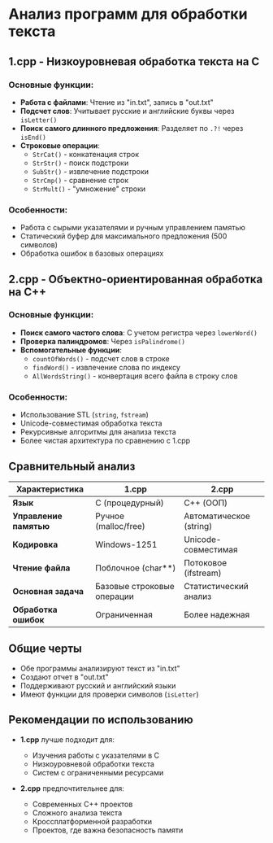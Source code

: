 # Анализ программ для обработки текста

## 1.cpp - Низкоуровневая обработка текста на C

### Основные функции:
- **Работа с файлами**: Чтение из "in.txt", запись в "out.txt"
- **Подсчет слов**: Учитывает русские и английские буквы через `isLetter()`
- **Поиск самого длинного предложения**: Разделяет по `.?!` через `isEnd()`
- **Строковые операции**:
  - `StrCat()` - конкатенация строк
  - `StrStr()` - поиск подстроки
  - `SubStr()` - извлечение подстроки
  - `StrCmp()` - сравнение строк
  - `StrMult()` - "умножение" строки

### Особенности:
- Работа с сырыми указателями и ручным управлением памятью
- Статический буфер для максимального предложения (500 символов)
- Обработка ошибок в базовых операциях

## 2.cpp - Объектно-ориентированная обработка на C++

### Основные функции:
- **Поиск самого частого слова**: С учетом регистра через `lowerWord()`
- **Проверка палиндромов**: Через `isPalindrome()`
- **Вспомогательные функции**:
  - `countOfWords()` - подсчет слов в строке
  - `findWord()` - извлечение слова по индексу
  - `AllWordsString()` - конвертация всего файла в строку слов

### Особенности:
- Использование STL (`string`, `fstream`)
- Unicode-совместимая обработка текста
- Рекурсивные алгоритмы для анализа текста
- Более чистая архитектура по сравнению с 1.cpp

## Сравнительный анализ

| Характеристика       | 1.cpp                      | 2.cpp                      |
|----------------------|---------------------------|---------------------------|
| **Язык**             | C (процедурный)           | C++ (ООП)                 |
| **Управление памятью** | Ручное (malloc/free)     | Автоматическое (string)   |
| **Кодировка**        | Windows-1251              | Unicode-совместимая       |
| **Чтение файла**     | Поблочное (char**)        | Потоковое (ifstream)      |
| **Основная задача**  | Базовые строковые операции | Статистический анализ     |
| **Обработка ошибок** | Ограниченная              | Более надежная            |

## Общие черты
- Обе программы анализируют текст из "in.txt"
- Создают отчет в "out.txt"
- Поддерживают русский и английский языки
- Имеют функции для проверки символов (`isLetter`)

## Рекомендации по использованию
- **1.cpp** лучше подходит для:
  - Изучения работы с указателями в C
  - Низкоуровневой обработки текста
  - Систем с ограниченными ресурсами

- **2.cpp** предпочтительнее для:
  - Современных C++ проектов
  - Сложного анализа текста
  - Кроссплатформенной разработки
  - Проектов, где важна безопасность памяти
